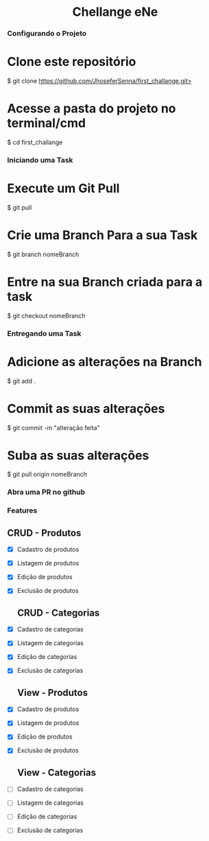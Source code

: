 <h1 align="center">Chellange eNe</h1>

### Configurando o Projeto
# Clone este repositório
$ git clone https://github.com/JhoseferSenna/first_challange.git>

# Acesse a pasta do projeto no terminal/cmd
$ cd first_challange

### Iniciando uma Task
# Execute um Git Pull
$ git pull

# Crie uma Branch Para a sua Task
$ git branch nomeBranch

# Entre na sua Branch criada para a task
$ git checkout nomeBranch

### Entregando uma Task
# Adicione as alterações na Branch
$ git add .

# Commit as suas alterações
$ git commit -m "alteração feita"

# Suba as suas alterações
$ git pull origin nomeBranch

### Abra uma PR no github

### Features
  ## CRUD - Produtos
- [x] Cadastro de produtos
- [x] Listagem de produtos
- [x] Edição de produtos
- [x] Exclusão de produtos

  ## CRUD - Categorias

- [x] Cadastro de categorias
- [x] Listagem de categorias
- [x] Edição de categorias
- [x] Exclusão de categorias

  ## View - Produtos
- [x] Cadastro de produtos
- [x] Listagem de produtos
- [x] Edição de produtos
- [x] Exclusão de produtos

  ## View - Categorias
- [ ] Cadastro de categorias
- [ ] Listagem de categorias
- [ ] Edição de categorias
- [ ] Exclusão de categorias

